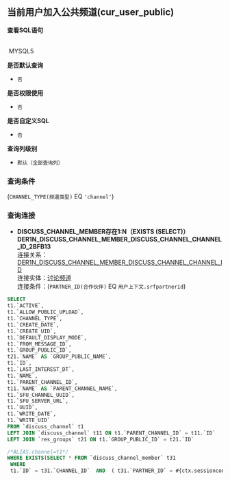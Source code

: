 ## 当前用户加入公共频道(cur_user_public) <!-- {docsify-ignore-all} -->



<p class="panel-title"><b>查看SQL语句</b></p>
<br>

<el-row>
&nbsp;<el-tag @click="MYSQL5 = true">MYSQL5</el-tag>
</el-row>

<br>
<p class="panel-title"><b>是否默认查询</b></p>

* `否`

<p class="panel-title"><b>是否权限使用</b></p>

* `否`

<p class="panel-title"><b>是否自定义SQL</b></p>

* `否`

<p class="panel-title"><b>查询列级别</b></p>

* `默认（全部查询列）`



### 查询条件

(`CHANNEL_TYPE(频道类型)` EQ `'channel'`)



### 查询连接
* **DISCUSS_CHANNEL_MEMBER存在1:N（EXISTS (SELECT)）DER1N_DISCUSS_CHANNEL_MEMBER_DISCUSS_CHANNEL_CHANNEL_ID_2BFB13**<br>
连接关系：[DER1N_DISCUSS_CHANNEL_MEMBER_DISCUSS_CHANNEL_CHANNEL_ID](der/DER1N_DISCUSS_CHANNEL_MEMBER_DISCUSS_CHANNEL_CHANNEL_ID)<br>
连接实体：[讨论频道](module/discuss/discuss_channel)<br>
连接条件：(`PARTNER_ID(合作伙伴)` EQ `用户上下文.srfpartnerid`)<br>




<el-dialog v-model="MYSQL5" title="MYSQL5">

```sql
SELECT
t1.`ACTIVE`,
t1.`ALLOW_PUBLIC_UPLOAD`,
t1.`CHANNEL_TYPE`,
t1.`CREATE_DATE`,
t1.`CREATE_UID`,
t1.`DEFAULT_DISPLAY_MODE`,
t1.`FROM_MESSAGE_ID`,
t1.`GROUP_PUBLIC_ID`,
t21.`NAME` AS `GROUP_PUBLIC_NAME`,
t1.`ID`,
t1.`LAST_INTEREST_DT`,
t1.`NAME`,
t1.`PARENT_CHANNEL_ID`,
t11.`NAME` AS `PARENT_CHANNEL_NAME`,
t1.`SFU_CHANNEL_UUID`,
t1.`SFU_SERVER_URL`,
t1.`UUID`,
t1.`WRITE_DATE`,
t1.`WRITE_UID`
FROM `discuss_channel` t1 
LEFT JOIN `discuss_channel` t11 ON t1.`PARENT_CHANNEL_ID` = t11.`ID` 
LEFT JOIN `res_groups` t21 ON t1.`GROUP_PUBLIC_ID` = t21.`ID` 

/*ALIAS.channel=t1*/
WHERE EXISTS(SELECT * FROM `discuss_channel_member` t31 
 WHERE 
 t1.`ID` = t31.`CHANNEL_ID`  AND  ( t31.`PARTNER_ID` = #{ctx.sessioncontext.srfpartnerid} ) ) AND ( t1.`CHANNEL_TYPE` = 'channel' )
```

</el-dialog>

<script>
 const { createApp } = Vue
  createApp({
    data() {
      return {
                MYSQL5 : false
        
      }
    },
    methods: {
    }
  }).use(ElementPlus).mount('#app')
</script>